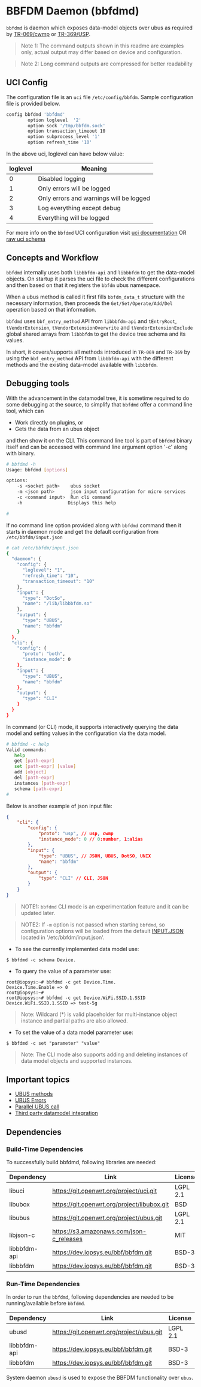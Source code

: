 # BBFDM Daemon (bbfdmd)

`bbfdmd` is daemon which exposes data-model objects over ubus as required by [TR-069/cwmp](https://cwmp-data-models.broadband-forum.org/) or [TR-369/USP](https://usp.technology/).

> Note 1: The command outputs shown in this readme are examples only, actual output may differ based on device and configuration.

> Note 2: Long command outputs are compressed for better readability

## UCI Config

The configuration file is an `uci` file `/etc/config/bbfdm`. Sample configuration file is provided below.

```bash
config bbfdmd 'bbfdmd'
        option loglevel  '2'
        option sock '/tmp/bbfdm.sock'
        option transaction_timeout 10
        option subprocess_level '1'
        option refresh_time '10'
```

In the above uci, loglevel can have below value:

|loglevel |  Meaning                                 |
|---------| -----------------------------------------|
|  0      | Disabled logging                         |
|  1      | Only errors will be logged               |
|  2      | Only errors and warnings will be logged  |
|  3      | Log everything except debug              |
|  4      | Everything will be logged                |

For more info on the `bbfdmd` UCI configuration visit [uci documentation](../api/uci/bbfdm.md) OR [raw uci schema](../../schemas/uci/bbfdm.json)

## Concepts and Workflow

`bbfdmd` internally uses both `libbbfdm-api` and `libbbfdm` to get the data-model objects. On startup it parses the uci file to check the different configurations and then based on that it registers the `bbfdm` ubus namespace.

When a ubus method is called it first fills `bbfdm_data_t` structure with the necessary information, then proceeds the `Get/Set/Operate/Add/Del` operation based on that information.

`bbfdmd` uses `bbf_entry_method` API from `libbbfdm-api` and  `tEntryRoot`, `tVendorExtension`, `tVendorExtensionOverwrite` and `tVendorExtensionExclude` global shared arrays from `libbbfdm` to get the device tree schema and its values.

In short, it covers/supports all methods introduced in `TR-069` and `TR-369` by using the `bbf_entry_method` API from `libbbfdm-api`  with the different methods and the existing data-model available with `libbbfdm`.

## Debugging tools
With the advancement in the datamodel tree, it is sometime required to do some debugging at the source, to simplify that `bbfdmd` offer a command line tool, which can

- Work directly on plugins, or
- Gets the data from an ubus object

and then show it on the CLI. This command line tool is part of `bbfdmd` binary itself and can be accessed with command line argument option '-c' along with binary.

```bash
# bbfdmd -h
Usage: bbfdmd [options]

options:
    -s <socket path>    ubus socket
    -m <json path>      json input configuration for micro services
    -c <command input>  Run cli command
    -h                 Displays this help

# 
```
If no command line option provided along with `bbfdmd` command then it starts in daemon mode and get the default configuration from `/etc/bbfdm/input.json`
```bash
# cat /etc/bbfdm/input.json 
{
  "daemon": {
    "config": {
      "loglevel": "1",
      "refresh_time": "10",
      "transaction_timeout": "10"
    },
    "input": {
      "type": "DotSo",
      "name": "/lib/libbbfdm.so"
    },
    "output": {
      "type": "UBUS",
      "name": "bbfdm"
    }
  },
  "cli": {
    "config": {
      "proto": "both",
      "instance_mode": 0
    },
    "input": {
      "type": "UBUS",
      "name": "bbfdm"
    },
    "output": {
      "type": "CLI"
    }
  }
}
```

In command (or CLI) mode, it supports interactively querying the data model and setting values in the configuration via the data model.

```bash
# bbfdmd -c help
Valid commands:
   help
   get [path-expr]
   set [path-expr] [value]
   add [object]
   del [path-expr]
   instances [path-expr]
   schema [path-expr]
#
```

Below is another example of json input file:

```json
{
    "cli": {
        "config": {
            "proto": "usp", // usp, cwmp
            "instance_mode": 0 // 0:number, 1:alias
        },
        "input": {
            "type": "UBUS", // JSON, UBUS, DotSO, UNIX
            "name": "bbfdm"
        },
        "output": {
            "type": "CLI" // CLI, JSON
        }
    }
}
```

> NOTE1: `bbfdmd` CLI mode is an experimentation feature and it can be updated later.

> NOTE2: If `-m` option is not passed when starting `bbfdmd`, so configuration options will be loaded from the default [INPUT.JSON](../../json/input.json) located in '/etc/bbfdm/input.json'.

* To see the currently implemented data model use:

```console
$ bbfdmd -c schema Device.
```

* To query the value of a parameter use:

```console
root@iopsys:~# bbfdmd -c get Device.Time.           
Device.Time.Enable => 0
root@iopsys:~#
root@iopsys:~# bbfdmd -c get Device.WiFi.SSID.1.SSID
Device.WiFi.SSID.1.SSID => test-5g
```

> Note: Wildcard (*) is valid placeholder for multi-instance object instance and partial paths are also allowed.


* To set the value of a data model parameter use:

```console
$ bbfdmd -c set "parameter" "value"
```

> Note: The CLI mode also supports adding and deleting instances of data model objects and supported instances.


## Important topics
* [UBUS methods](../guide/bbfdm_ubus_methods.md)
* [UBUS Errors](../guide/bbfdm_ubus_errors.md)
* [Parallel UBUS call](../guide/bbfdm_ubus_parallel_call.md)
* [Third party datamodel integration](../guide/bbfdm_dm_integration.md)


## Dependencies

### Build-Time Dependencies

To successfully build bbfdmd, following libraries are needed:

| Dependency |                    Link                     |    License     |
| ---------- | ------------------------------------------- | -------------- |
| libuci     | https://git.openwrt.org/project/uci.git     | LGPL 2.1       |
| libubox    | https://git.openwrt.org/project/libubox.git | BSD            |
| libubus    | https://git.openwrt.org/project/ubus.git    | LGPL 2.1       |
| libjson-c  | https://s3.amazonaws.com/json-c_releases    | MIT            |
| libbbfdm-api | https://dev.iopsys.eu/bbf/bbfdm.git         | BSD-3       |
| libbbfdm  | https://dev.iopsys.eu/bbf/bbfdm.git         | BSD-3       |


### Run-Time Dependencies

In order to run the `bbfdmd`, following dependencies are needed to be running/available before `bbfdmd`.

| Dependency |                   Link                   | License  |
| ---------- | ---------------------------------------- | -------- |
| ubusd      | https://git.openwrt.org/project/ubus.git | LGPL 2.1 |
| libbbfdm-api | https://dev.iopsys.eu/bbf/bbfdm.git         | BSD-3       |
| libbbfdm  | https://dev.iopsys.eu/bbf/bbfdm.git         | BSD-3       |


System daemon `ubusd` is used to expose the BBFDM functionality over `ubus`.
